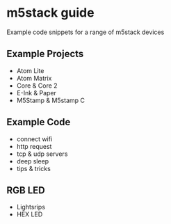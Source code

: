 # m5stack guide

Example code snippets for a range
of m5stack devices

## Example Projects
- Atom Lite
- Atom Matrix
- Core & Core 2
- E-Ink & Paper
- M5Stamp & M5stamp C

## Example Code
- connect wifi
- http request
- tcp & udp servers
- deep sleep
- tips & tricks

## RGB LED
- Lightsrips
- HEX LED

